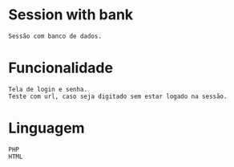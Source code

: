 # Session with bank
```
Sessão com banco de dados.
```

# Funcionalidade

```
Tela de login e senha.
Teste com url, caso seja digitado sem estar logado na sessão.
```

# Linguagem

```
PHP
HTML
```

